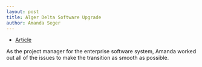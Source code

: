 ```yaml
---
layout: post
title: Alger Delta Software Upgrade
author: Amanda Seger
---
```


* [Article](http://www.countrylines.com/~country1/images/PDF/2012/JulAug-12/AlgerDelta_JulAug-12.pdf)

As the project manager for the enterprise software system, Amanda worked out all of the issues to make the transition as smooth as possible.

